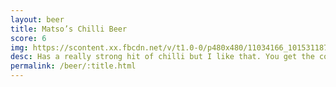 ```yaml
---
layout: beer
title: Matso’s Chilli Beer
score: 6
img: https://scontent.xx.fbcdn.net/v/t1.0-0/p480x480/11034166_10153118792613745_1685865302807726235_n.jpg?oh=b52145a093f61fdea18b2cc89aa12c37&oe=58C04E7F
desc: Has a really strong hit of chilli but I like that. You get the coolness of a beer mixed with the heat of chilli
permalink: /beer/:title.html
---
```

